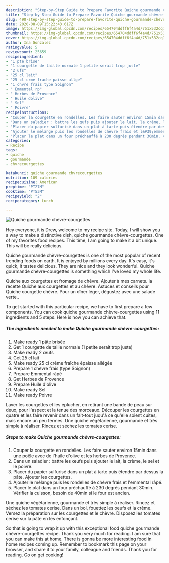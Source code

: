 ```yaml
---
description: "Step-by-Step Guide to Prepare Favorite Quiche gourmande chèvre-courgettes"
title: "Step-by-Step Guide to Prepare Favorite Quiche gourmande chèvre-courgettes"
slug: 490-step-by-step-guide-to-prepare-favorite-quiche-gourmande-chevre-courgettes
date: 2020-08-09T15:22:43.617Z
image: https://img-global.cpcdn.com/recipes/654704ddff6f4a4d/751x532cq70/quiche-gourmande-chevre-courgettes-photo-principale-de-la-recette.jpg
thumbnail: https://img-global.cpcdn.com/recipes/654704ddff6f4a4d/751x532cq70/quiche-gourmande-chevre-courgettes-photo-principale-de-la-recette.jpg
cover: https://img-global.cpcdn.com/recipes/654704ddff6f4a4d/751x532cq70/quiche-gourmande-chevre-courgettes-photo-principale-de-la-recette.jpg
author: Ina Gonzalez
ratingvalue: 5
reviewcount: 25659
recipeingredient:
- "1 pte brise"
- "1 courgette de taille normale 1 petite serait trop juste"
- "2 ufs"
- "25 cl lait"
- "25 cl crme frache paisse allge"
- "1 chvre frais type Soignon"
- " Emmental rp"
- " Herbes de Provence"
- " Huile dolive"
- " Sel"
- " Poivre"
recipeinstructions:
- "Couper la courgette en rondelles. Les faire sauter environ 15min dans une poêle avec de l&#39;huile d&#39;olive et les herbes de Provence."
- "Dans un saladier : battre les œufs puis ajouter le lait, la crème, le sel et le poivre."
- "Placer du papier sulfurisé dans un plat à tarte puis étendre par dessus la pâte. Ajouter les courgettes."
- "Ajouter le mélange puis les rondelles de chèvre frais et l&#39;emmental râpé."
- "Placer le plat dans un four préchauffé à 230 degrés pendant 30min. Vérifier la cuisson, besoin de 40min si le four est ancien."
categories:
- Recipe
tags:
- quiche
- gourmande
- chvrecourgettes

katakunci: quiche gourmande chvrecourgettes 
nutrition: 109 calories
recipecuisine: American
preptime: "PT27M"
cooktime: "PT53M"
recipeyield: "2"
recipecategory: Lunch

---
```



![Quiche gourmande chèvre-courgettes](https://img-global.cpcdn.com/recipes/654704ddff6f4a4d/751x532cq70/quiche-gourmande-chevre-courgettes-photo-principale-de-la-recette.jpg)

Hey everyone, it is Drew, welcome to my recipe site. Today, I will show you a way to make a distinctive dish, quiche gourmande chèvre-courgettes. One of my favorites food recipes. This time, I am going to make it a bit unique. This will be really delicious.

Quiche gourmande chèvre-courgettes is one of the most popular of recent trending foods on earth. It is enjoyed by millions every day. It's easy, it's quick, it tastes delicious. They are nice and they look wonderful. Quiche gourmande chèvre-courgettes is something which I've loved my whole life.

Quiche aux courgettes et fromage de chèvre. Ajouter à mes carnets. la recette Quiche aux courgettes et au chèvre. Astuces et conseils pour Quiche courgette chèvre. Pour un dîner léger, dégustez avec une salade verte..


To get started with this particular recipe, we have to first prepare a few components. You can cook quiche gourmande chèvre-courgettes using 11 ingredients and 5 steps. Here is how you can achieve that.

<!--inarticleads1-->

##### The ingredients needed to make Quiche gourmande chèvre-courgettes:

1. Make ready 1 pâte brisée
1. Get 1 courgette de taille normale (1 petite serait trop juste)
1. Make ready 2 œufs
1. Get 25 cl lait
1. Make ready 25 cl crème fraîche épaisse allégée
1. Prepare 1 chèvre frais (type Soignon)
1. Prepare  Emmental râpé
1. Get  Herbes de Provence
1. Prepare  Huile d&#39;olive
1. Make ready  Sel
1. Make ready  Poivre


Laver les courgettes et les éplucher, en retirant une bande de peau sur deux, pour l&#39;aspect et la tenue des morceaux. Découper les courgettes en quatre et les faire revenir dans un fait-tout juqu&#39;à ce qu&#39;elle soient cuites, mais encore un peu fermes. Une quiche végétarienne, gourmande et très simple à réaliser. Rincez et séchez les tomates cerise. 

<!--inarticleads2-->

##### Steps to make Quiche gourmande chèvre-courgettes:

1. Couper la courgette en rondelles. Les faire sauter environ 15min dans une poêle avec de l&#39;huile d&#39;olive et les herbes de Provence.
1. Dans un saladier : battre les œufs puis ajouter le lait, la crème, le sel et le poivre.
1. Placer du papier sulfurisé dans un plat à tarte puis étendre par dessus la pâte. Ajouter les courgettes.
1. Ajouter le mélange puis les rondelles de chèvre frais et l&#39;emmental râpé.
1. Placer le plat dans un four préchauffé à 230 degrés pendant 30min. Vérifier la cuisson, besoin de 40min si le four est ancien.


Une quiche végétarienne, gourmande et très simple à réaliser. Rincez et séchez les tomates cerise. Dans un bol, fouettez les oeufs et la crème. Versez la préparation sur les courgettes et le chèvre. Disposez les tomates cerise sur la pâte en les enfonçant. 

So that is going to wrap it up with this exceptional food quiche gourmande chèvre-courgettes recipe. Thank you very much for reading. I am sure that you can make this at home. There is gonna be more interesting food in home recipes coming up. Remember to bookmark this page on your browser, and share it to your family, colleague and friends. Thank you for reading. Go on get cooking!
